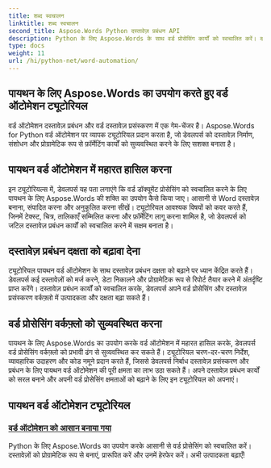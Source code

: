 ```yaml
---
title: शब्द स्वचालन
linktitle: शब्द स्वचालन
second_title: Aspose.Words Python दस्तावेज़ प्रबंधन API
description: Python के लिए Aspose.Words के साथ वर्ड प्रोसेसिंग कार्यों को स्वचालित करें। दस्तावेज़ प्रबंधन को सुव्यवस्थित करें और वर्ड ऑटोमेशन में दक्षता बढ़ाएँ।
type: docs
weight: 11
url: /hi/python-net/word-automation/
---
```

## पायथन के लिए Aspose.Words का उपयोग करते हुए वर्ड ऑटोमेशन ट्यूटोरियल

वर्ड ऑटोमेशन दस्तावेज़ प्रबंधन और वर्ड दस्तावेज़ प्रसंस्करण में एक गेम-चेंजर है। Aspose.Words for Python वर्ड ऑटोमेशन पर व्यापक ट्यूटोरियल प्रदान करता है, जो डेवलपर्स को दस्तावेज़ निर्माण, संशोधन और प्रोग्रामेटिक रूप से फ़ॉर्मेटिंग कार्यों को सुव्यवस्थित करने के लिए सशक्त बनाता है।

## पायथन वर्ड ऑटोमेशन में महारत हासिल करना

इन ट्यूटोरियल्स में, डेवलपर्स यह पता लगाएंगे कि वर्ड डॉक्यूमेंट प्रोसेसिंग को स्वचालित करने के लिए पायथन के लिए Aspose.Words की शक्ति का उपयोग कैसे किया जाए। आसानी से Word दस्तावेज़ बनाना, संपादित करना और अनुकूलित करना सीखें। ट्यूटोरियल आवश्यक विषयों को कवर करते हैं, जिनमें टेक्स्ट, चित्र, तालिकाएँ सम्मिलित करना और फ़ॉर्मेटिंग लागू करना शामिल है, जो डेवलपर्स को जटिल दस्तावेज़ प्रबंधन कार्यों को स्वचालित करने में सक्षम बनाता है।

## दस्तावेज़ प्रबंधन दक्षता को बढ़ावा देना

ट्यूटोरियल पायथन वर्ड ऑटोमेशन के साथ दस्तावेज़ प्रबंधन दक्षता को बढ़ाने पर ध्यान केंद्रित करते हैं। डेवलपर्स कई दस्तावेज़ों को मर्ज करने, डेटा निकालने और प्रोग्रामेटिक रूप से रिपोर्ट तैयार करने में अंतर्दृष्टि प्राप्त करेंगे। दस्तावेज़ प्रबंधन कार्यों को स्वचालित करके, डेवलपर्स अपने वर्ड प्रोसेसिंग और दस्तावेज़ प्रसंस्करण वर्कफ़्लो में उत्पादकता और दक्षता बढ़ा सकते हैं।

## वर्ड प्रोसेसिंग वर्कफ़्लो को सुव्यवस्थित करना

पायथन के लिए Aspose.Words का उपयोग करके वर्ड ऑटोमेशन में महारत हासिल करके, डेवलपर्स वर्ड प्रोसेसिंग वर्कफ़्लो को प्रभावी ढंग से सुव्यवस्थित कर सकते हैं। ट्यूटोरियल चरण-दर-चरण निर्देश, व्यावहारिक उदाहरण और कोड नमूने प्रदान करते हैं, जिससे डेवलपर्स निर्बाध दस्तावेज़ प्रसंस्करण और प्रबंधन के लिए पायथन वर्ड ऑटोमेशन की पूरी क्षमता का लाभ उठा सकते हैं। अपने दस्तावेज़ प्रबंधन कार्यों को सरल बनाने और अपनी वर्ड प्रोसेसिंग क्षमताओं को बढ़ाने के लिए इन ट्यूटोरियल को अपनाएं।

## पायथन वर्ड ऑटोमेशन ट्यूटोरियल
### [वर्ड ऑटोमेशन को आसान बनाया गया](./word-automation-made-easy/)
Python के लिए Aspose.Words का उपयोग करके आसानी से वर्ड प्रोसेसिंग को स्वचालित करें। दस्तावेज़ों को प्रोग्रामेटिक रूप से बनाएं, प्रारूपित करें और उनमें हेरफेर करें। अभी उत्पादकता बढ़ाएँ!